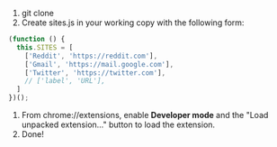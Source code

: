 1. git clone
1. Create sites.js in your working copy with the following form:
```js
(function () {
  this.SITES = [
    ['Reddit', 'https://reddit.com'],
    ['Gmail', 'https://mail.google.com'],
    ['Twitter', 'https://twitter.com'],
    // ['label', 'URL'],
  ]
})();
```
1. From chrome://extensions, enable **Developer mode** and the "Load unpacked extension..." button to load the extension.
1. Done!
